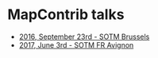 # MapContrib talks

* [2016, September 23rd - SOTM Brussels](https://mapcontrib.github.io/talks/talks/2016.09.23%20-%20SOTM%20Brussels)
* [2017, June 3rd - SOTM FR Avignon](https://mapcontrib.github.io/talks/talks/2017.06.03%20-%20SOTM%20FR%20Avignon)
